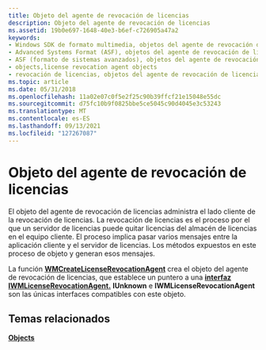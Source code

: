 ```yaml
---
title: Objeto del agente de revocación de licencias
description: Objeto del agente de revocación de licencias
ms.assetid: 19b0e697-1648-40e3-b6ef-c726905a47a2
keywords:
- Windows SDK de formato multimedia, objetos del agente de revocación de licencias
- Advanced Systems Format (ASF), objetos del agente de revocación de licencias
- ASF (formato de sistemas avanzados), objetos del agente de revocación de licencias
- objects,license revocation agent objects
- revocación de licencias, objetos del agente de revocación de licencias
ms.topic: article
ms.date: 05/31/2018
ms.openlocfilehash: 11a02e07c0f5e2f25c90b39ffcf21e15048e55dc
ms.sourcegitcommit: d75fc10b9f0825bbe5ce5045c90d4045e3c53243
ms.translationtype: MT
ms.contentlocale: es-ES
ms.lasthandoff: 09/13/2021
ms.locfileid: "127267087"
---
```

# <a name="license-revocation-agent-object"></a>Objeto del agente de revocación de licencias

El objeto del agente de revocación de licencias administra el lado cliente de la revocación de licencias. La revocación de licencias es el proceso por el que un servidor de licencias puede quitar licencias del almacén de licencias en el equipo cliente. El proceso implica pasar varios mensajes entre la aplicación cliente y el servidor de licencias. Los métodos expuestos en este proceso de objeto y generan esos mensajes.

La función [**WMCreateLicenseRevocationAgent**](/previous-versions/windows/desktop/api/Wmsdkidl/nf-wmsdkidl-wmcreatelicenserevocationagent) crea el objeto del agente de revocación de licencias, que establece un puntero a una [**interfaz IWMLicenseRevocationAgent.**](/previous-versions/windows/desktop/api/wmsdkidl/nn-wmsdkidl-iwmlicenserevocationagent) **IUnknown** e **IWMLicenseRevocationAgent** son las únicas interfaces compatibles con este objeto.

## <a name="related-topics"></a>Temas relacionados

<dl> <dt>

[**Objects**](objects.md)
</dt> </dl>

 

 




